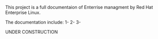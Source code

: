 This project is a full documentaion of Enterrise managment by Red Hat Enterprise Linux.

The documentation include:
1- 
2- 
3- 


















UNDER CONSTRUCTION 
